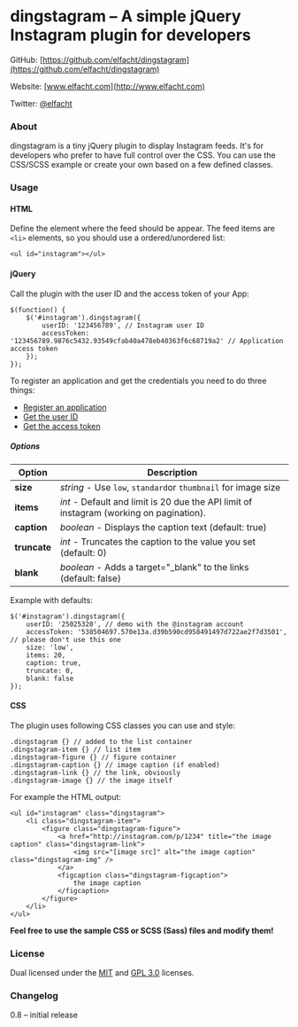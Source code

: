 # dingstagram – A simple jQuery Instagram plugin for developers
GitHub: [https://github.com/elfacht/dingstagram](https://github.com/elfacht/dingstagram)

Website: [www.elfacht.com](http://www.elfacht.com)

Twitter: [@elfacht](https://twitter.com/elfacht)


### About
dingstagram is a tiny jQuery plugin to display Instagram feeds. It's for developers who prefer to have full control over the CSS. You can use the CSS/SCSS example or create your own based on a few defined classes.

### Usage

#### HTML

Define the element where the feed should be appear. The feed items are `<li>` elements, so you should use a ordered/unordered list:

	<ul id="instagram"></ul>

#### jQuery

Call the plugin with the user ID and the access token of your App:

	$(function() {
		$('#instagram').dingstagram({
			userID: '123456789', // Instagram user ID
			accessToken: '123456789.9876c5432.93549cfab40a478eb40363f6c68719a2' // Application access token
		});
	});

To register an application and get the credentials you need to do three things:

+ [Register an application](http://instagram.com/developer/)
+ [Get the user ID](http://jelled.com/instagram/lookup-user-id)
+ [Get the access token](http://jelled.com/instagram/access-token)

##### Options

| Option       | Description 
| -------------|-------------
| **size**     | *string* - Use `low`, `standard`or `thumbnail` for image size |
| **items**    | *int* - Default and limit is 20 due the API limit of instagram (working on pagination). |
| **caption**  | *boolean* - Displays the caption text (default: true) |
| **truncate** | *int* - Truncates the caption to the value you set (default: 0) |
| **blank**    | *boolean* - Adds a target="_blank" to the links (default: false) |

Example with defaults: 
 
	$('#instagram').dingstagram({
		userID: '25025320', // demo with the @instagram account
		accessToken: '538504697.570e13a.d39b590cd958491497d722ae2f7d3501', // please don't use this one
		size: 'low',
		items: 20,
		caption: true,
		truncate: 0,
		blank: false
	});
	
#### CSS

The plugin uses following CSS classes you can use and style:

	.dingstagram {} // added to the list container
	.dingstagram-item {} // list item
	.dingstagram-figure {} // figure container
	.dingstagram-caption {} // image caption (if enabled)
	.dingstagram-link {} // the link, obviously
	.dingstagram-image {} // the image itself
	
For example the HTML output:

	<ul id="instagram" class="dingstagram">
		<li class="dingstagram-item">
			<figure class="dingstagram-figure">
				<a href="http://instagram.com/p/1234" title="the image caption" class="dingstagram-link">
					<img src="[image src]" alt="the image caption" class="dingstagram-img" />
				</a>
				<figcaption class="dingstagram-figcaption">
					the image caption
				</figcaption>
			</figure>
		</li>
	</ul>
	
**Feel free to use the sample CSS or SCSS (Sass) files and modify them!**

### License

Dual licensed under the [MIT](http://www.opensource.org/licenses/mit-license.php) 
and [GPL 3.0](http://opensource.org/licenses/GPL-3.0) licenses.

### Changelog

0.8 – initial release